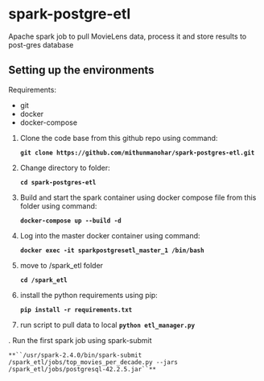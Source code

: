 # spark-postgre-etl
Apache spark job to pull MovieLens data, process it and store results to post-gres database


## Setting up the environments

Requirements:
- git 
- docker
- docker-compose

1. Clone the code base from this github repo using command:

    **``git clone https://github.com/mithunmanohar/spark-postgres-etl.git``**
  
2. Change directory to folder:
  
    **``cd spark-postgres-etl``**

3. Build and start the spark container using docker compose file from this folder using command:
  
    **``docker-compose up --build -d``**
  
4. Log into the master docker container using command:

    **``docker exec -it sparkpostgresetl_master_1 /bin/bash``**
  
5. move to /spark_etl folder

    **``cd /spark_etl``**
  
6. install the python requirements using pip:
 
    **``pip install -r requirements.txt``**
  
7. run script to pull data to local
   **``python etl_manager.py``**

. Run the first spark job using spark-submit

    **``/usr/spark-2.4.0/bin/spark-submit /spark_etl/jobs/top_movies_per_decade.py --jars /spark_etl/jobs/postgresql-42.2.5.jar``**
  
  

